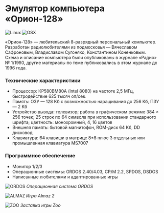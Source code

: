 # Эмулятор компьютера «Орион-128»
![Linux](https://github.com/temaweb/orion-128/workflows/Linux/badge.svg)
![OSX](https://github.com/temaweb/orion-128/workflows/OSX/badge.svg)

«Орион-128» — любительский 8-разрядный персональный компьютер. Разработан радиолюбителями из подмосковья — Вячеславом Сафроновым, Владиславом Сугоняко, Константином Коненковым. Схема и описание компьютера были опубликованы в журнале «Радио» № 1/1990, другие материалы по теме публиковались в этом журнале до 1996 года.

### Технические характеристики

* Процессор: КР580ВМ80А (Intel 8080) на частоте 2,5 МГц, быстродействие 625 тысяч оп/сек.
* Память: ОЗУ — 128 Кб с возможностью наращивания до 256 Кб, ПЗУ — 2 Kб
* Устройство вывода: телевизор; работа в графическом режиме 384 × 256 точек; 25 строк по 64 символа при использовании стандарного шрифта; цветность: монохромный, 4, 16 цветов
* Внешняя память: бытовой магнитофон, ROM-диск 64 Кб, DD дисковод
* Клавиатура: 64 клавиши в матрице 8*8 плюс 3 отдельных или промышленная клавиатура MS7007

### Программное обеспечение

* Монитор 1/2/3
* Операционные системы: ORDOS 2.40/4.03, CP/M 2.2, SPDOS, DSDOS
* Написанные любителями и адаптированные игры

![ORDOS](https://user-images.githubusercontent.com/534434/101978459-31840b00-3c66-11eb-8544-d3736255e56b.png)
_Операционная система ORDOS_


![ALMAZ](https://user-images.githubusercontent.com/534434/101978463-35179200-3c66-11eb-9eff-f985665d3b72.png)
_Игра Almaz 2_


![ZOO](https://user-images.githubusercontent.com/534434/101978577-0817af00-3c67-11eb-9174-54fb27100b4c.png)
_Заставка игры Zoo_
